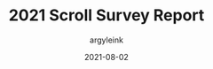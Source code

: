 ---
author: argyleink
coauthor: sw12
date: 2021-08-02
publisher: chromiumdev
tags:
  - survey
  - css
  - scrolling
target_url: https://web.dev/2021-scroll-survey-report/
title: 2021 Scroll Survey Report
---